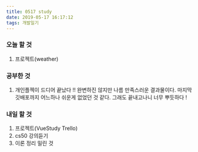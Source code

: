 ```yaml
---
title: 0517 study
date: 2019-05-17 16:17:12
tags: 개발일기
---
```


### 오늘 할 것

1. 프로젝트(weather)

### 공부한 것

1. 개인플젝이 드디어 끝났다 !! 완변하진 않지만 나름 만족스러운 결과물이다. 마지막 깃배포까지 어느하나 쉬운게 없었던 것 같다. 그래도 끝내고나니 너무 뿌듯하다 !

### 내일 할 것

1. 프로젝트(VueStudy Trello)
2. cs50 강의듣기
3. 이론 정리 밀린 것
